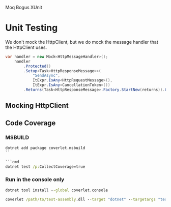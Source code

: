 Moq
Bogus
XUnit

# Unit Testing

We don't mock the HttpClient, but we do mock the message handler that the HttpClient uses.

``` c#
var handler = new Mock<HttpMessageHandler>();
    handler
        .Protected()
        .Setup<Task<HttpResponseMessage>>(
            "SendAsync",
            ItExpr.IsAny<HttpRequestMessage>(),
            ItExpr.IsAny<CancellationToken>())
        .Returns(Task<HttpResponseMessage>.Factory.StartNew(returns)).Callback(cbAction);
```

## Mocking HttpClient

## Code Coverage

### MSBUILD

``` cmd
dotnet add package coverlet.msbuild
``

```cmd
dotnet test /p:CollectCoverage=true
```

### Run in the console only

```cmd
dotnet tool install --global coverlet.console
```

```cmd
coverlet /path/to/test-assembly.dll --target "dotnet" --targetargs "test /path/to/test-project --no-build"
```
